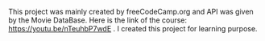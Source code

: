 This project was mainly created by freeCodeCamp.org and API was given by the Movie DataBase. Here is the link of the course: https://youtu.be/nTeuhbP7wdE .
I created this project for learning purpose.
